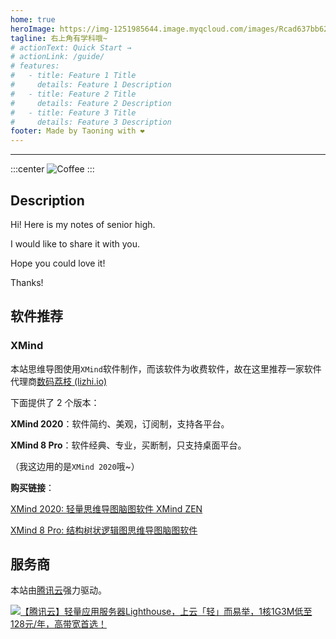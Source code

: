 ```yaml
---
home: true
heroImage: https://img-1251985644.image.myqcloud.com/images/Rcad637bb62ac6bf1ea5863e4bfac7073.png
tagline: 右上角有学科哦~
# actionText: Quick Start →
# actionLink: /guide/
# features:
#   - title: Feature 1 Title
#     details: Feature 1 Description
#   - title: Feature 2 Title
#     details: Feature 2 Description
#   - title: Feature 3 Title
#     details: Feature 3 Description
footer: Made by Taoning with ❤️
---
```


---

:::center
![Coffee](https://img-1251985644.image.myqcloud.com/images/4H7[THDQE9KNVSXFI7I01`A.jpg)
:::

## Description

Hi! Here is my notes of senior high.

I would like to share it with you.

Hope you could love it!

Thanks!

## 软件推荐

### XMind

本站思维导图使用`XMind`软件制作，而该软件为收费软件，故在这里推荐一家软件代理商[数码荔枝 (lizhi.io)](https://www.lizhi.io/)

下面提供了 2 个版本：

**XMind 2020**：软件简约、美观，订阅制，支持各平台。

**XMind 8 Pro**：软件经典、专业，买断制，只支持桌面平台。

（我这边用的是`XMind 2020`哦~）

**购买链接**：

[XMind 2020: 轻量思维导图脑图软件 XMind ZEN](https://store.lizhi.io/site/products/id/47?cid=ve0or7kc)

[XMind 8 Pro: 结构树状逻辑图思维导图脑图软件](https://store.lizhi.io/site/products/id/262?cid=ve0or7kc)

## 服务商

本站由[腾讯云](https://cloud.tencent.com/act/cps/redirect?redirect=11529&cps_key=0bf524a2bd69e68e98d9f0af95de4fbd)强力驱动。

<a href="https://cloud.tencent.com/act/cps/redirect?redirect=1069&cps_key=0bf524a2bd69e68e98d9f0af95de4fbd&from=console" target="_blank"><img src="https://img-1251985644.image.myqcloud.com/images/2kAvrOfv4gCuEU91noKqLETXoCKvByJr.jpg" alt="【腾讯云】轻量应用服务器Lighthouse，上云「轻」而易举，1核1G3M低至128元/年，高带宽首选！"></a>
